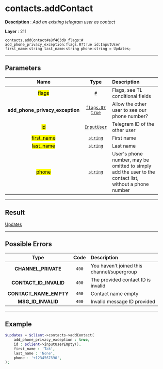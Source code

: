 # contacts.addContact

**Description** : *Add an existing telegram user as contact*

**Layer** : 211

```tl
contacts.addContact#e8f463d0 flags:# add_phone_privacy_exception:flags.0?true id:InputUser first_name:string last_name:string phone:string = Updates;
```

---

## Parameters

| Name | Type | Description |
| :---: | :---: | :--- |
| <mark>flags</mark> | [`#`](type/#) | Flags, see TL conditional fields |
| **add_phone_privacy_exception** | [`flags.0?true`](type/true) | Allow the other user to see our phone number? |
| <mark>id</mark> | [`InputUser`](type/InputUser) | Telegram ID of the other user |
| <mark>first_name</mark> | [`string`](type/string) | First name |
| <mark>last_name</mark> | [`string`](type/string) | Last name |
| <mark>phone</mark> | [`string`](type/string) | User's phone number, may be omitted to simply add the user to the contact list, without a phone number |

---

## Result

[Updates](type/Updates)

---

## Possible Errors

| Type | Code | Description |
| :---: | :---: | :--- |
| **CHANNEL_PRIVATE** | `400` | You haven't joined this channel/supergroup |
| **CONTACT_ID_INVALID** | `400` | The provided contact ID is invalid |
| **CONTACT_NAME_EMPTY** | `400` | Contact name empty |
| **MSG_ID_INVALID** | `400` | Invalid message ID provided |

---

## Example

```php
$updates = $client->contacts->addContact(
	add_phone_privacy_exception : true,
	id : $client->inputUserEmpty(),
	first_name : 'Tak',
	last_name : 'None',
	phone : '+1234567890',
);
```